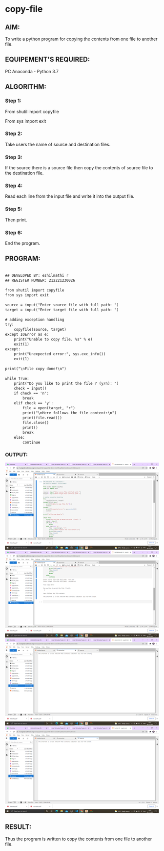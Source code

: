 # copy-file
## AIM:
To write a python program for copying the contents from one file to another file.
## EQUIPEMENT'S REQUIRED: 
PC
Anaconda - Python 3.7
## ALGORITHM: 
### Step 1:
From shutil import copyfile

From sys import exit
### Step 2: 
Take users the name of source and destination files.
### Step 3: 
If the source there is a source file then copy the contents of source file to the destination file.
### Step 4:  
Read each line from the input file and write it into the output file.
### Step 5: 
Then print.
### Step 6: 
End the program.

## PROGRAM:

```

## DEVELOPED BY: ezhilmathi r
## REGISTER NUMBER: 212221230026

from shutil import copyfile
from sys import exit

source = input("Enter source file with full path: ")
target = input("Enter target file with full path: ")

# adding exception handling
try:
    copyfile(source, target)
except IOError as e:
    print("Unable to copy file. %s" % e)
    exit(1)
except:
    print("Unexpected error:", sys.exc_info())
    exit(1)

print("\nFile copy done!\n")

while True:
    print("Do you like to print the file ? (y/n): ")
    check = input()
    if check == 'n':
        break
    elif check == 'y':
        file = open(target, "r")
        print("\nHere follows the file content:\n")
        print(file.read())
        file.close()
        print()
        break
    else:
        continue

```

### OUTPUT:

![Output](n.png)
![Output](n1.png)
![Output](n2.png)
![Output](n3.png)


## RESULT:
Thus the program is written to copy the contents from one file to another file.